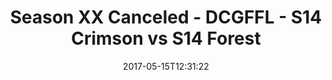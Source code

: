 ---
title: Season XX Canceled - DCGFFL - S14 Crimson vs S14 Forest
teams-score:
- team: _teams/s14-crimson.md
  score: 44
- team: _teams/s14-forest.md
  score: 12
mvp: Hines, Marvin
game-ball: Todd, Chris
season: 14
week:
date: '2017-05-15T12:31:22'
pageid: season-14-playoffs-may-14-2017-5094-vs-5095
---
